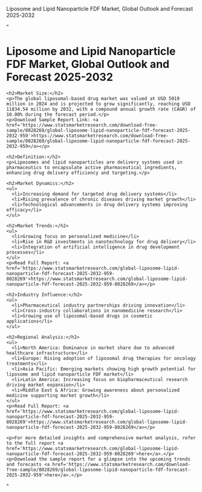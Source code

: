 Liposome and Lipid Nanoparticle FDF Market, Global Outlook and Forecast 2025-2032 

"<html>
  <body>
    <h1>Liposome and Lipid Nanoparticle FDF Market, Global Outlook and Forecast 2025-2032</h1>
    
    <h2>Market Size:</h2>
    <p>The global liposomal-based drug market was valued at USD 5019 million in 2024 and is projected to grow significantly, reaching USD 11834.54 million by 2032, with a compound annual growth rate (CAGR) of 10.00% during the forecast period.</p>
    <p>Download Sample Report Link: <a href='https://www.statsmarketresearch.com/download-free-sample/8028269/global-liposome-lipid-nanoparticle-fdf-forecast-2025-2032-959'>https://www.statsmarketresearch.com/download-free-sample/8028269/global-liposome-lipid-nanoparticle-fdf-forecast-2025-2032-959</a></p>
    
    <h2>Definition:</h2>
    <p>Liposomes and lipid nanoparticles are delivery systems used in pharmaceutics to encapsulate active pharmaceutical ingredients, enhancing drug delivery efficiency and targeting.</p>
    
    <h2>Market Dynamics:</h2>
    <ul>
      <li>Increasing demand for targeted drug delivery systems</li>
      <li>Rising prevalence of chronic diseases driving market growth</li>
      <li>Technological advancements in drug delivery systems improving efficacy</li>
    </ul>
    
    <h2>Market Trends:</h2>
    <ul>
      <li>Growing focus on personalized medicine</li>
      <li>Rise in R&D investments in nanotechnology for drug delivery</li>
      <li>Integration of artificial intelligence in drug development processes</li>
    </ul>
    <p>Read Full Report: <a href='https://www.statsmarketresearch.com/global-liposome-lipid-nanoparticle-fdf-forecast-2025-2032-959-8028269'>https://www.statsmarketresearch.com/global-liposome-lipid-nanoparticle-fdf-forecast-2025-2032-959-8028269</a></p>
    
    <h2>Industry Influence:</h2>
    <ul>
      <li>Pharmaceutical industry partnerships driving innovation</li>
      <li>Cross-industry collaborations in nanomedicine research</li>
      <li>Growing use of liposomal-based drugs in cosmetic applications</li>
    </ul>
    
    <h2>Regional Analysis:</h2>
    <ul>
      <li>North America: Dominance in market share due to advanced healthcare infrastructure</li>
      <li>Europe: Rising adoption of liposomal drug therapies for oncology treatments</li>
      <li>Asia Pacific: Emerging markets showing high growth potential for liposome and lipid nanoparticle FDF market</li>
      <li>Latin America: Increasing focus on biopharmaceutical research driving market expansion</li>
      <li>Middle East & Africa: Growing awareness about personalized medicine supporting market growth</li>
    </ul>
    <p>Read Full Report: <a href='https://www.statsmarketresearch.com/global-liposome-lipid-nanoparticle-fdf-forecast-2025-2032-959-8028269'>https://www.statsmarketresearch.com/global-liposome-lipid-nanoparticle-fdf-forecast-2025-2032-959-8028269</a></p>
    
    <p>For more detailed insights and comprehensive market analysis, refer to the full report <a href='https://www.statsmarketresearch.com/global-liposome-lipid-nanoparticle-fdf-forecast-2025-2032-959-8028269'>here</a>.</p>
    <p>Download the sample report for a glimpse into the upcoming trends and forecasts <a href='https://www.statsmarketresearch.com/download-free-sample/8028269/global-liposome-lipid-nanoparticle-fdf-forecast-2025-2032-959'>here</a>.</p>
  </body>
</html>"
